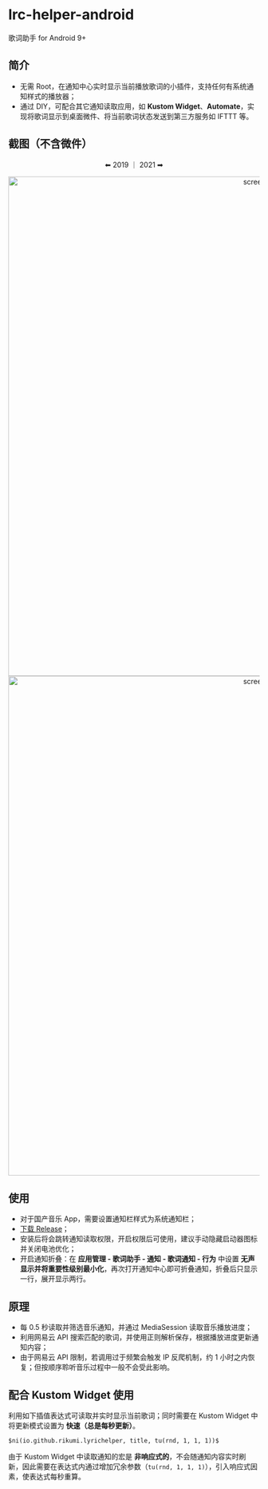 # lrc-helper-android
歌词助手 for Android 9+

## 简介
- 无需 Root，在通知中心实时显示当前播放歌词的小插件，支持任何有系统通知样式的播放器；
- 通过 DIY，可配合其它通知读取应用，如 **Kustom Widget**、**Automate**，实现将歌词显示到桌面微件、将当前歌词状态发送到第三方服务如 IFTTT 等。

## 截图（不含微件）

<p align="center">⬅ 2019 ｜ 2021 ➡</p>
<p align="center">
  <img height="1000" alt="screenshot" src="https://user-images.githubusercontent.com/5051300/60326626-97ba9680-99bc-11e9-879d-a9f042e87c2c.png">
  <img height="1000" alt="screenshot" src="https://user-images.githubusercontent.com/5051300/130321381-83a8aac2-fe0d-454c-ae7e-ddc9c3bd1175.png">
</p>
  
## 使用
- 对于国产音乐 App，需要设置通知栏样式为系统通知栏；
- [下载 Release](https://github.com/rikumi/lrc-helper-android/releases/latest)；
- 安装后将会跳转通知读取权限，开启权限后可使用，建议手动隐藏启动器图标并关闭电池优化；
- 开启通知折叠：在 **应用管理 - 歌词助手 - 通知 - 歌词通知 - 行为** 中设置 **无声显示并将重要性级别最小化**，再次打开通知中心即可折叠通知，折叠后只显示一行，展开显示两行。

## 原理
- 每 0.5 秒读取并筛选音乐通知，并通过 MediaSession 读取音乐播放进度；
- 利用网易云 API 搜索匹配的歌词，并使用正则解析保存，根据播放进度更新通知内容；
- 由于网易云 API 限制，若调用过于频繁会触发 IP 反爬机制，约 1 小时之内恢复；但按顺序聆听音乐过程中一般不会受此影响。

## 配合 Kustom Widget 使用
利用如下插值表达式可读取并实时显示当前歌词；同时需要在 Kustom Widget 中将更新模式设置为 **快速（总是每秒更新）**。

```
$ni(io.github.rikumi.lyrichelper, title, tu(rnd, 1, 1, 1))$
```

由于 Kustom Widget 中读取通知的宏是 **非响应式的**，不会随通知内容实时刷新，因此需要在表达式内通过增加冗余参数（`tu(rnd, 1, 1, 1)`），引入响应式因素，使表达式每秒重算。
